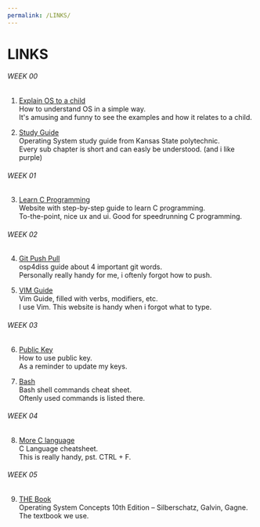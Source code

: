 ```yaml
---
permalink: /LINKS/
---
```


# LINKS

###### WEEK 00

1. [Explain OS to a child](https://www.quora.com/How-do-I-explain-what-an-operating-system-is-to-a-child)<br>
How to understand OS in a simple way.<br>
It's amusing and funny to see the examples and how it relates to a child.

2. [Study Guide](http://faculty.salina.k-state.edu/tim/ossg/index.html)<br>
Operating System study guide from Kansas State polytechnic.<br>
Every sub chapter is short and can easly be understood. (and i like purple)

###### WEEK 01

3. [Learn C Programming](https://www.programiz.com/c-programming)<br>
Website with step-by-step guide to learn C programming.<br>
To-the-point, nice ux and ui. Good for speedrunning C programming.

###### WEEK 02

4. [Git Push Pull](https://osp4diss.vlsm.org/osp-114.html)<br>
osp4diss guide about 4 important git words.<br>
Personally really handy for me, i oftenly forgot how to push.

5. [VIM Guide](https://danielmiessler.com/study/vim/)<br>
Vim Guide, filled with verbs, modifiers, etc.<br>
I use Vim. This website is handy when i forgot what to type.

###### WEEK 03

6. [Public Key](https://osp4diss.vlsm.org/W02-06.html)<br>
How to use public key.<br>
As a reminder to update my keys.

7. [Bash](https://www.educative.io/blog/bash-shell-command-cheat-sheet)<br>
Bash shell commands cheat sheet.<br>
Oftenly used commands is listed there.

###### WEEK 04

8. [More C language](https://www.codewithharry.com/blogpost/c-cheatsheet)<br>
C Language cheatsheet.<br>
This is really handy, pst. CTRL + F.

###### WEEK 05
9. [THE Book](http://edclap.com/mod/resource/view.php?id=1445&forceview=1)<br>
Operating System Concepts 10th Edition – Silberschatz, Galvin, Gagne.<br>
The textbook we use.
